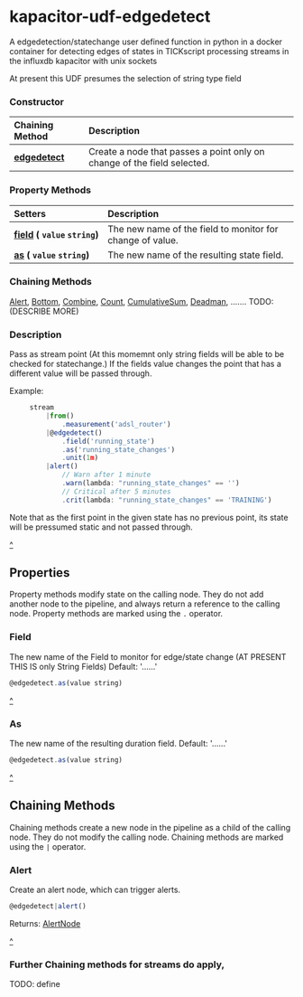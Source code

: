 # kapacitor-udf-edgedetect
A edgedetection/statechange user defined function in python in a docker container for detecting edges of states in TICKscript  processing streams in the influxdb kapacitor with unix sockets

At present this UDF presumes the selection of string type field


### Constructor 

| Chaining Method | Description |
|:---------|:---------|
| **[edgedetect]()** | Create a node that passes a point only on change of the field selected.  |

### Property Methods

| Setters | Description |
|:---|:---|
| **[field](#as)&nbsp;(&nbsp;`value`&nbsp;`string`)** | The new name of the field to monitor for change of value.  |
| **[as](#as)&nbsp;(&nbsp;`value`&nbsp;`string`)** | The new name of the resulting state field.   |



### Chaining Methods
[Alert](/kapacitor/v1.4/nodes/state_duration_node/#alert), [Bottom](/kapacitor/v1.4/nodes/state_duration_node/#bottom), [Combine](/kapacitor/v1.4/nodes/state_duration_node/#combine), [Count](/kapacitor/v1.4/nodes/state_duration_node/#count), [CumulativeSum](/kapacitor/v1.4/nodes/state_duration_node/#cumulativesum), [Deadman](/kapacitor/v1.4/nodes/state_duration_node/#deadman), ....... TODO: (DESCRIBE MORE)

### Description

Pass as stream point (At this momemnt only string fields will be able to be checked for statechange.) 
If the fields value changes the point that has a different value will be passed through.


Example: 


```javascript
     stream
         |from()
             .measurement('adsl_router')
         |@edgedetect()
             .field('running_state')
             .as('running_state_changes')
             .unit(1m)
         |alert()
             // Warn after 1 minute
             .warn(lambda: "running_state_changes" == '')
             // Critical after 5 minutes
             .crit(lambda: "running_state_changes" == 'TRAINING')
```

Note that as the first point in the given state has no previous point, its 
state will be pressumed static and not passed through.


<a href="javascript:document.getElementsByClassName('article')[0].scrollIntoView();" title="top">^</a>

Properties
----------

Property methods modify state on the calling node.
They do not add another node to the pipeline, and always return a reference to the calling node.
Property methods are marked using the `.` operator.

### Field

The new name of the Field to monitor for edge/state change (AT PRESENT THIS IS only String Fields) 
Default: '......' 


```javascript
@edgedetect.as(value string)
```

<a href="javascript:document.getElementsByClassName('article')[0].scrollIntoView();" title="top">^</a>



### As

The new name of the resulting duration field. 
Default: '......' 


```javascript
@edgedetect.as(value string)
```

<a href="javascript:document.getElementsByClassName('article')[0].scrollIntoView();" title="top">^</a>




Chaining Methods
----------------

Chaining methods create a new node in the pipeline as a child of the calling node.
They do not modify the calling node.
Chaining methods are marked using the `|` operator.


### Alert

Create an alert node, which can trigger alerts. 


```javascript
@edgedetect|alert()
```

Returns: [AlertNode](/kapacitor/v1.4/nodes/alert_node/)

<a href="javascript:document.getElementsByClassName('article')[0].scrollIntoView();" title="top">^</a>

### Further Chaining methods for streams do apply,
TODO: define

